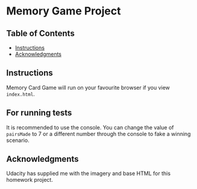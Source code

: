 # Memory Game Project

## Table of Contents

* [Instructions](#instructions)
* [Acknowledgments](#acknowledgments)

## Instructions

Memory Card Game will run on your favourite browser if you view `index.html`.

## For running tests

It is recommended to use the console.
You can change the value of `pairsMade` to 7 or a different number through the console to fake a winning scenario.

## Acknowledgments

Udacity has supplied me with the imagery and base HTML for this homework project.
